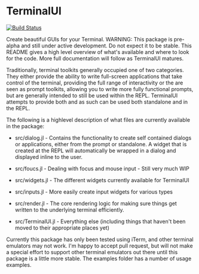 # TerminalUI

[![Build Status](https://travis-ci.org/Keno/TerminalUI.jl.svg?branch=master)](https://travis-ci.org/Keno/TerminalUI.jl)

Create beautiful GUIs for your Terminal. WARNING: This package is pre-alpha and
still under active development. Do not expect it to be stable. This README
gives a high level overview of what's available and where to look for the code.
More full documentation will follow as TerminalUI matures.

Traditionally, terminal toolkits generally occupied one of two categories. They
either provide the ability to write full-screen applications that take control
of the terminal, providing the full range of interactivity or the are seen as
prompt toolkits, allowing you to write more fully functional prompts, but are
generally intended to still be used within the REPL. TerminalUI attempts to
provide both and as such can be used both standalone and in the REPL.

The following is a highlevel description of what files are currently available
in the package:

- src/dialog.jl - Contains the functionality to create self contained dialogs or
 applications, either from the prompt or standalone. A widget that is created at
 the REPL will automatically be wrapped in a dialog and displayed inline to
 the user.

- src/foucs.jl - Dealing with focus and mouse input - Still very much WIP

- src/widgets.jl - The different widgets currently available for TerminalUI

- src/inputs.jl - More easily create input widgets for various types

- src/render.jl - The core rendering logic for making sure things get written
  to the underlying terminal efficiently.

- src/TerminalUI.jl - Everything else (including things that haven't been moved
  to their appropriate places yet)

Currently this package has only been tested using iTerm, and other terminal
emulators may not work. I'm happy to accept pull request, but will not make a
special effort to support other terminal emulators out there until this package
is a little more stable. The examples folder has a number of usage examples.
